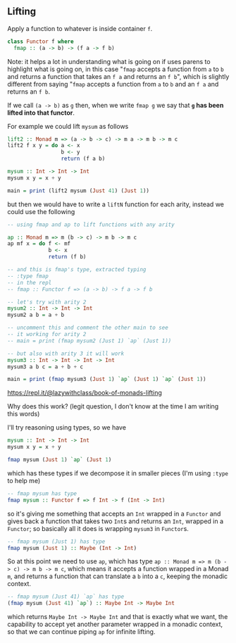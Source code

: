 ## Lifting

Apply a function to whatever is inside container `f`.

```Haskell
class Functor f where
  fmap :: (a -> b) -> (f a -> f b)
```

Note: it helps a lot in understanding what is going on if uses parens to highlight what is going on, in this
case "`fmap` accepts a function from `a` to `b` and returns a function that takes an `f a` and returns an `f b`", which
is slightly different from saying "`fmap` accepts a function from `a` to `b` and an `f a` and returns an `f b`.

If we call `(a -> b)` as `g` then, when we write `fmap g` we say that **`g` has been lifted into that functor**.

For example we could lift `mysum` as follows 

```Haskell
lift2 :: Monad m => (a -> b -> c) -> m a -> m b -> m c
lift2 f x y = do a <- x
                 b <- y
                 return (f a b)

mysum :: Int -> Int -> Int
mysum x y = x + y

main = print (lift2 mysum (Just 41) (Just 1))
```

but then we would have to write a `liftN` function for each arity, instead we could use the following

```Haskell
-- using fmap and ap to lift functions with any arity

ap :: Monad m => m (b -> c) -> m b -> m c
ap mf x = do f <- mf
             b <- x
             return (f b)

-- and this is fmap's type, extracted typing
-- :type fmap
-- in the repl
-- fmap :: Functor f => (a -> b) -> f a -> f b

-- let's try with arity 2
mysum2 :: Int -> Int -> Int
mysum2 a b = a + b

-- uncomment this and comment the other main to see
-- it working for arity 2
-- main = print (fmap mysum2 (Just 1) `ap` (Just 1))

-- but also with arity 3 it will work
mysum3 :: Int -> Int -> Int -> Int
mysum3 a b c = a + b + c

main = print (fmap mysum3 (Just 1) `ap` (Just 1) `ap` (Just 1))
```

https://repl.it/@lazywithclass/book-of-monads-lifting


Why does this work? (legit question, I don't know at the time I am writing this words)

I'll try reasoning using types, so we have

```Haskell
mysum :: Int -> Int -> Int
mysum x y = x + y

fmap mysum (Just 1) `ap` (Just 1)
```

which has these types if we decompose it in smaller pieces (I'm using `:type` to help me)

```Haskell
-- fmap mysum has type
fmap mysum :: Functor f => f Int -> f (Int -> Int)
```

so it's giving me something that accepts an `Int` wrapped in a `Functor` and gives back a function
that takes two `Int`s and returns an `Int`, wrapped in a `Functor`; so basically all it does is wrapping `mysum3`
in `Functor`s.

```Haskell
-- fmap mysum (Just 1) has type
fmap mysum (Just 1) :: Maybe (Int -> Int)
```

So at this point we need to use `ap`, which has type `ap :: Monad m => m (b -> c) -> m b -> m c`, which means it accepts
a function wrapped in a Monad `m`, and returns a function that can translate a `b` into a `c`, keeping the monadic context.

```Haskell
-- fmap mysum (Just 41) `ap` has type
(fmap mysum (Just 41) `ap`) :: Maybe Int -> Maybe Int
```

which returns `Maybe Int -> Maybe Int` and that is exactly what we want, the capability to accept yet another parameter
wrapped in a monadic context, so that we can continue piping `ap` for infinite lifting.

